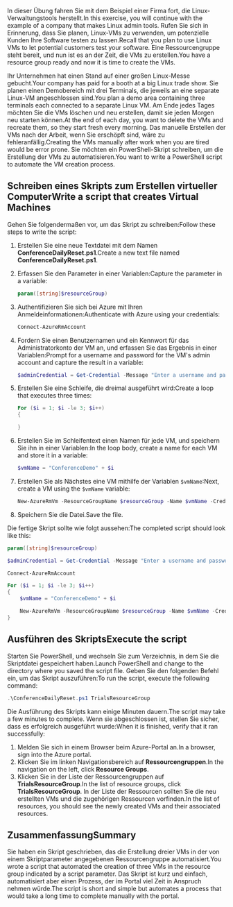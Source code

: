 <span data-ttu-id="81723-101">In dieser Übung fahren Sie mit dem Beispiel einer Firma fort, die Linux-Verwaltungstools herstellt.</span><span class="sxs-lookup"><span data-stu-id="81723-101">In this exercise, you will continue with the example of a company that makes Linux admin tools.</span></span> <span data-ttu-id="81723-102">Rufen Sie sich in Erinnerung, dass Sie planen, Linux-VMs zu verwenden, um potenzielle Kunden Ihre Software testen zu lassen.</span><span class="sxs-lookup"><span data-stu-id="81723-102">Recall that you plan to use Linux VMs to let potential customers test your software.</span></span> <span data-ttu-id="81723-103">Eine Ressourcengruppe steht bereit, und nun ist es an der Zeit, die VMs zu erstellen.</span><span class="sxs-lookup"><span data-stu-id="81723-103">You have a resource group ready and now it is time to create the VMs.</span></span>

<span data-ttu-id="81723-104">Ihr Unternehmen hat einen Stand auf einer großen Linux-Messe gebucht.</span><span class="sxs-lookup"><span data-stu-id="81723-104">Your company has paid for a booth at a big Linux trade show.</span></span> <span data-ttu-id="81723-105">Sie planen einen Demobereich mit drei Terminals, die jeweils an eine separate Linux-VM angeschlossen sind.</span><span class="sxs-lookup"><span data-stu-id="81723-105">You plan a demo area containing three terminals each connected to a separate Linux VM.</span></span> <span data-ttu-id="81723-106">Am Ende jedes Tages möchten Sie die VMs löschen und neu erstellen, damit sie jeden Morgen neu starten können.</span><span class="sxs-lookup"><span data-stu-id="81723-106">At the end of each day, you want to delete the VMs and recreate them, so they start fresh every morning.</span></span> <span data-ttu-id="81723-107">Das manuelle Erstellen der VMs nach der Arbeit, wenn Sie erschöpft sind, wäre zu fehleranfällig.</span><span class="sxs-lookup"><span data-stu-id="81723-107">Creating the VMs manually after work when you are tired would be error prone.</span></span> <span data-ttu-id="81723-108">Sie möchten ein PowerShell-Skript schreiben, um die Erstellung der VMs zu automatisieren.</span><span class="sxs-lookup"><span data-stu-id="81723-108">You want to write a PowerShell script to automate the VM creation process.</span></span>

## <a name="write-a-script-that-creates-virtual-machines"></a><span data-ttu-id="81723-109">Schreiben eines Skripts zum Erstellen virtueller Computer</span><span class="sxs-lookup"><span data-stu-id="81723-109">Write a script that creates Virtual Machines</span></span>

<span data-ttu-id="81723-110">Gehen Sie folgendermaßen vor, um das Skript zu schreiben:</span><span class="sxs-lookup"><span data-stu-id="81723-110">Follow these steps to write the script:</span></span>

1. <span data-ttu-id="81723-111">Erstellen Sie eine neue Textdatei mit dem Namen **ConferenceDailyReset.ps1**.</span><span class="sxs-lookup"><span data-stu-id="81723-111">Create a new text file named **ConferenceDailyReset.ps1**.</span></span>

2. <span data-ttu-id="81723-112">Erfassen Sie den Parameter in einer Variablen:</span><span class="sxs-lookup"><span data-stu-id="81723-112">Capture the parameter in a variable:</span></span>

    ```powershell
    param([string]$resourceGroup)
    ```

3. <span data-ttu-id="81723-113">Authentifizieren Sie sich bei Azure mit Ihren Anmeldeinformationen:</span><span class="sxs-lookup"><span data-stu-id="81723-113">Authenticate with Azure using your credentials:</span></span>

    ```powershell
    Connect-AzureRmAccount
    ```

4. <span data-ttu-id="81723-114">Fordern Sie einen Benutzernamen und ein Kennwort für das Administratorkonto der VM an, und erfassen Sie das Ergebnis in einer Variablen:</span><span class="sxs-lookup"><span data-stu-id="81723-114">Prompt for a username and password for the VM's admin account and capture the result in a variable:</span></span>

    ```powershell
    $adminCredential = Get-Credential -Message "Enter a username and password for the VM administrator."
    ```

5. <span data-ttu-id="81723-115">Erstellen Sie eine Schleife, die dreimal ausgeführt wird:</span><span class="sxs-lookup"><span data-stu-id="81723-115">Create a loop that executes three times:</span></span>

    ```powershell
    For ($i = 1; $i -le 3; $i++) 
    {

    }
    ```

6. <span data-ttu-id="81723-116">Erstellen Sie im Schleifentext einen Namen für jede VM, und speichern Sie ihn in einer Variablen:</span><span class="sxs-lookup"><span data-stu-id="81723-116">In the loop body, create a name for each VM and store it in a variable:</span></span>

    ```powershell
    $vmName = "ConferenceDemo" + $i
    ```

7. <span data-ttu-id="81723-117">Erstellen Sie als Nächstes eine VM mithilfe der Variablen `$vmName`:</span><span class="sxs-lookup"><span data-stu-id="81723-117">Next, create a VM using the `$vmName` variable:</span></span>

   ```powershell
   New-AzureRmVm -ResourceGroupName $resourceGroup -Name $vmName -Credential $adminCredential -Location "East US" 
   ```

8. <span data-ttu-id="81723-118">Speichern Sie die Datei.</span><span class="sxs-lookup"><span data-stu-id="81723-118">Save the file.</span></span>

<span data-ttu-id="81723-119">Die fertige Skript sollte wie folgt aussehen:</span><span class="sxs-lookup"><span data-stu-id="81723-119">The completed script should look like this:</span></span>

```powershell
param([string]$resourceGroup)

$adminCredential = Get-Credential -Message "Enter a username and password for the VM administrator."

Connect-AzureRmAccount

For ($i = 1; $i -le 3; $i++)
{
    $vmName = "ConferenceDemo" + $i

    New-AzureRmVm -ResourceGroupName $resourceGroup -Name $vmName -Credential $adminCredential -Location "East US" -Image UbuntuLTS
}
```

## <a name="execute-the-script"></a><span data-ttu-id="81723-120">Ausführen des Skripts</span><span class="sxs-lookup"><span data-stu-id="81723-120">Execute the script</span></span>

<span data-ttu-id="81723-121">Starten Sie PowerShell, und wechseln Sie zum Verzeichnis, in dem Sie die Skriptdatei gespeichert haben.</span><span class="sxs-lookup"><span data-stu-id="81723-121">Launch PowerShell and change to the directory where you saved the script file.</span></span> <span data-ttu-id="81723-122">Geben Sie den folgenden Befehl ein, um das Skript auszuführen:</span><span class="sxs-lookup"><span data-stu-id="81723-122">To run the script, execute the following command:</span></span>

```powershell
.\ConferenceDailyReset.ps1 TrialsResourceGroup
```

<span data-ttu-id="81723-123">Die Ausführung des Skripts kann einige Minuten dauern.</span><span class="sxs-lookup"><span data-stu-id="81723-123">The script may take a few minutes to complete.</span></span> <span data-ttu-id="81723-124">Wenn sie abgeschlossen ist, stellen Sie sicher, dass es erfolgreich ausgeführt wurde:</span><span class="sxs-lookup"><span data-stu-id="81723-124">When it is finished, verify that it ran successfully:</span></span>

1. <span data-ttu-id="81723-125">Melden Sie sich in einem Browser beim Azure-Portal an.</span><span class="sxs-lookup"><span data-stu-id="81723-125">In a browser, sign into the Azure portal.</span></span>
2. <span data-ttu-id="81723-126">Klicken Sie im linken Navigationsbereich auf **Ressourcengruppen**.</span><span class="sxs-lookup"><span data-stu-id="81723-126">In the navigation on the left, click **Resource Groups**.</span></span>
3. <span data-ttu-id="81723-127">Klicken Sie in der Liste der Ressourcengruppen auf **TrialsResourceGroup**.</span><span class="sxs-lookup"><span data-stu-id="81723-127">In the list of resource groups, click **TrialsResourceGroup**.</span></span> <span data-ttu-id="81723-128">In der Liste der Ressourcen sollten Sie die neu erstellten VMs und die zugehörigen Ressourcen vorfinden.</span><span class="sxs-lookup"><span data-stu-id="81723-128">In the list of resources, you should see the newly created VMs and their associated resources.</span></span>

## <a name="summary"></a><span data-ttu-id="81723-129">Zusammenfassung</span><span class="sxs-lookup"><span data-stu-id="81723-129">Summary</span></span>
<span data-ttu-id="81723-130">Sie haben ein Skript geschrieben, das die Erstellung dreier VMs in der von einem Skriptparameter angegebenen Ressourcengruppe automatisiert.</span><span class="sxs-lookup"><span data-stu-id="81723-130">You wrote a script that automated the creation of three VMs in the resource group indicated by a script parameter.</span></span> <span data-ttu-id="81723-131">Das Skript ist kurz und einfach, automatisiert aber einen Prozess, der im Portal viel Zeit in Anspruch nehmen würde.</span><span class="sxs-lookup"><span data-stu-id="81723-131">The script is short and simple but automates a process that would take a long time to complete manually with the portal.</span></span>
